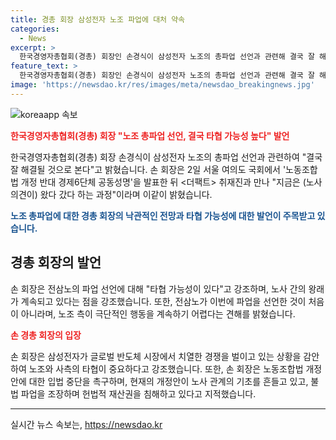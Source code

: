 ```yaml
---
title: 경총 회장 삼성전자 노조 파업에 대처 약속
categories:
  - News
excerpt: >
  한국경영자총협회(경총) 회장인 손경식이 삼성전자 노조의 총파업 선언과 관련해 결국 잘 해결될 것으로 본다고 밝혔다. 노동조합법 개정에 반대하는 경제6단체 공동성명을 발표한 후 인터뷰에서 노사 의견이 왔다 갔다 하는 과정이라고 언급했다. 이번 파업은 노조의 요구가 사측에 받아들여지지 않은 것에 기인하며, 전삼노가 파업을 선언한 것은 이번이 처음이 아니다. 손 회장은 타협 가능성을 강조하며 노조 측의 극단적인 행보는 어렵다고 판단하고 있다. 또한, 노란봉투법으로 불리는 노동조합법 개정에 대해 입법 중단을 촉구했다.
feature_text: >
  한국경영자총협회(경총) 회장인 손경식이 삼성전자 노조의 총파업 선언과 관련해 결국 잘 해결될 것으로 본다고 밝혔다. 노동조합법 개정에 반대하는 경제6단체 공동성명을 발표한 후 인터뷰에서 노사 의견이 왔다 갔다 하는 과정이라고 언급했다. 이번 파업은 노조의 요구가 사측에 받아들여지지 않은 것에 기인하며, 전삼노가 파업을 선언한 것은 이번이 처음이 아니다. 손 회장은 타협 가능성을 강조하며 노조 측의 극단적인 행보는 어렵다고 판단하고 있다. 또한, 노란봉투법으로 불리는 노동조합법 개정에 대해 입법 중단을 촉구했다.
image: 'https://newsdao.kr/res/images/meta/newsdao_breakingnews.jpg'
---
```


<p><img src="https://newsdao.kr/res/images/meta/newsdao_breakingnews.jpg" alt="koreaapp 속보" /></p>

<p><b><span style="color: #ee2323;">한국경영자총협회(경총) 회장 "노조 총파업 선언, 결국 타협 가능성 높다" 발언</span></b></p>

<p>한국경영자총협회(경총) 회장 손경식이 삼성전자 노조의 총파업 선언과 관련하여 "결국 잘 해결될 것으로 본다"고 밝혔습니다. 손 회장은 2일 서울 여의도 국회에서 '노동조합법 개정 반대 경제6단체 공동성명'을 발표한 뒤 &lt;더팩트&gt; 취재진과 만나 "지금은 (노사 의견이) 왔다 갔다 하는 과정"이라며 이같이 밝혔습니다.</p>

<p><b><span style="color: #1a5490;">노조 총파업에 대한 경총 회장의 낙관적인 전망과 타협 가능성에 대한 발언이 주목받고 있습니다.</span></b></p>

<div>
  <h2 data-ke-size="size26">경총 회장의 발언</h2>
  <p data-ke-size="size16">손 회장은 전삼노의 파업 선언에 대해 "타협 가능성이 있다"고 강조하며, 노사 간의 왕래가 계속되고 있다는 점을 강조했습니다. 또한, 전삼노가 이번에 파업을 선언한 것이 처음이 아니라며, 노조 측이 극단적인 행동을 계속하기 어렵다는 견해를 밝혔습니다.</p>
</div>

<p><b><span style="color: #ee2323;">손 경총 회장의 입장</span></b></p>

<p>손 회장은 삼성전자가 글로벌 반도체 시장에서 치열한 경쟁을 벌이고 있는 상황을 감안하여 노조와 사측의 타협이 중요하다고 강조했습니다. 또한, 손 회장은 노동조합법 개정안에 대한 입법 중단을 촉구하며, 현재의 개정안이 노사 관계의 기초를 흔들고 있고, 불법 파업을 조장하며 헌법적 재산권을 침해하고 있다고 지적했습니다.</p>

<hr>
실시간 뉴스 속보는, <a href="https://newsdao.kr" rel="dofollow">https://newsdao.kr</a>


